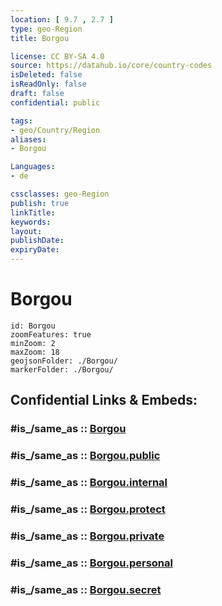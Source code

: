 ```yaml
---
location: [ 9.7 , 2.7 ] 
type: geo-Region
title: Borgou

license: CC BY-SA 4.0
source: https://datahub.io/core/country-codes
isDeleted: false
isReadOnly: false
draft: false
confidential: public

tags:
- geo/Country/Region
aliases:
- Borgou

Languages:
- de

cssclasses: geo-Region
publish: true
linkTitle: 
keywords: 
layout: 
publishDate: 
expiryDate: 
---
```


# Borgou

```leaflet
id: Borgou
zoomFeatures: true 
minZoom: 2 
maxZoom: 18
geojsonFolder: ./Borgou/
markerFolder: ./Borgou/
```


## Confidential Links & Embeds: 

### #is_/same_as :: [Borgou](/_Standards/Earth/Continent/Africa/Africa~West/Benin/Departements~Benin/Borgou.md) 

### #is_/same_as :: [Borgou.public](/_public/Earth/Continent/Africa/Africa~West/Benin/Departements~Benin/Borgou.public.md) 

### #is_/same_as :: [Borgou.internal](/_internal/Earth/Continent/Africa/Africa~West/Benin/Departements~Benin/Borgou.internal.md) 

### #is_/same_as :: [Borgou.protect](/_protect/Earth/Continent/Africa/Africa~West/Benin/Departements~Benin/Borgou.protect.md) 

### #is_/same_as :: [Borgou.private](/_private/Earth/Continent/Africa/Africa~West/Benin/Departements~Benin/Borgou.private.md) 

### #is_/same_as :: [Borgou.personal](/_personal/Earth/Continent/Africa/Africa~West/Benin/Departements~Benin/Borgou.personal.md) 

### #is_/same_as :: [Borgou.secret](/_secret/Earth/Continent/Africa/Africa~West/Benin/Departements~Benin/Borgou.secret.md)

